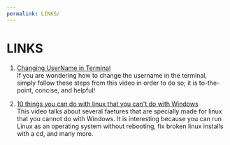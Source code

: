 ```yaml
---
permalink: LINKS/
---
```


# LINKS

1. [Changing UserName in Terminal](https://youtu.be/ee2yz41L_3w?si=iZAPBsHUrkkNoPxp)<br>
If you are wondering how to change the username in the terminal, simply follow these steps
from this video in order to do so; it is to-the-point, concise, and helpful!

2. [10 things you can do with linux that you can't do with Windows](https://youtu.be/JOOkfGv58u0?si=8HtdRtGJg60sk8SV)<br>
This video talks about several faetures that are specially made for linux that you cannot do with Windows. It is interesting
because you can run Linux as an operating system without rebooting, fix broken linux installs with a cd, and many more.
